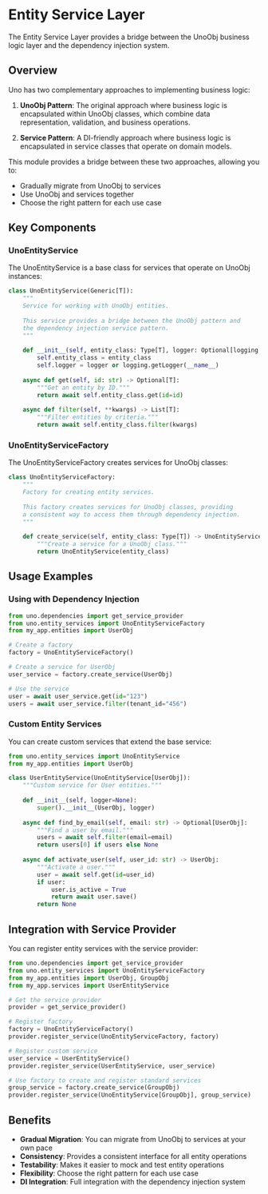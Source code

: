 # Entity Service Layer

The Entity Service Layer provides a bridge between the UnoObj business logic layer and the dependency injection system.

## Overview

Uno has two complementary approaches to implementing business logic:

1. **UnoObj Pattern**: The original approach where business logic is encapsulated within UnoObj classes, which combine data representation, validation, and business operations.

2. **Service Pattern**: A DI-friendly approach where business logic is encapsulated in service classes that operate on domain models.

This module provides a bridge between these two approaches, allowing you to:

- Gradually migrate from UnoObj to services
- Use UnoObj and services together
- Choose the right pattern for each use case

## Key Components

### UnoEntityService

The UnoEntityService is a base class for services that operate on UnoObj instances:

```python
class UnoEntityService(Generic[T]):
    """
    Service for working with UnoObj entities.
    
    This service provides a bridge between the UnoObj pattern and
    the dependency injection service pattern.
    """
    
    def __init__(self, entity_class: Type[T], logger: Optional[logging.Logger] = None):
        self.entity_class = entity_class
        self.logger = logger or logging.getLogger(__name__)
    
    async def get(self, id: str) -> Optional[T]:
        """Get an entity by ID."""
        return await self.entity_class.get(id=id)
    
    async def filter(self, **kwargs) -> List[T]:
        """Filter entities by criteria."""
        return await self.entity_class.filter(kwargs)
```

### UnoEntityServiceFactory

The UnoEntityServiceFactory creates services for UnoObj classes:

```python
class UnoEntityServiceFactory:
    """
    Factory for creating entity services.
    
    This factory creates services for UnoObj classes, providing
    a consistent way to access them through dependency injection.
    """
    
    def create_service(self, entity_class: Type[T]) -> UnoEntityService[T]:
        """Create a service for a UnoObj class."""
        return UnoEntityService(entity_class)
```

## Usage Examples

### Using with Dependency Injection

```python
from uno.dependencies import get_service_provider
from uno.entity_services import UnoEntityServiceFactory
from my_app.entities import UserObj

# Create a factory
factory = UnoEntityServiceFactory()

# Create a service for UserObj
user_service = factory.create_service(UserObj)

# Use the service
user = await user_service.get(id="123")
users = await user_service.filter(tenant_id="456")
```

### Custom Entity Services

You can create custom services that extend the base service:

```python
from uno.entity_services import UnoEntityService
from my_app.entities import UserObj

class UserEntityService(UnoEntityService[UserObj]):
    """Custom service for User entities."""
    
    def __init__(self, logger=None):
        super().__init__(UserObj, logger)
    
    async def find_by_email(self, email: str) -> Optional[UserObj]:
        """Find a user by email."""
        users = await self.filter(email=email)
        return users[0] if users else None
    
    async def activate_user(self, user_id: str) -> UserObj:
        """Activate a user."""
        user = await self.get(id=user_id)
        if user:
            user.is_active = True
            return await user.save()
        return None
```

## Integration with Service Provider

You can register entity services with the service provider:

```python
from uno.dependencies import get_service_provider
from uno.entity_services import UnoEntityServiceFactory
from my_app.entities import UserObj, GroupObj
from my_app.services import UserEntityService

# Get the service provider
provider = get_service_provider()

# Register factory
factory = UnoEntityServiceFactory()
provider.register_service(UnoEntityServiceFactory, factory)

# Register custom service
user_service = UserEntityService()
provider.register_service(UserEntityService, user_service)

# Use factory to create and register standard services
group_service = factory.create_service(GroupObj)
provider.register_service(UnoEntityService[GroupObj], group_service)
```

## Benefits

- **Gradual Migration**: You can migrate from UnoObj to services at your own pace
- **Consistency**: Provides a consistent interface for all entity operations
- **Testability**: Makes it easier to mock and test entity operations
- **Flexibility**: Choose the right pattern for each use case
- **DI Integration**: Full integration with the dependency injection system